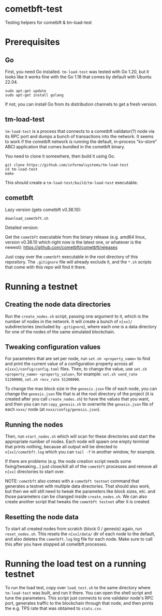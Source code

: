# cometbft-test
Testing helpers for cometbft &amp; tm-load-test

# Prerequisites

## Go

First, you need Go installed. `tm-load-test` was tested with Go 1.20, but it looks like it works fine with the Go 1.18 that comes by default with Ubuntu 22.04.

```
sudo apt-get update
sudo apt-get install golang
```

If not, you can install Go from its distribution channels to get a fresh version.

## tm-load-test

`tm-load-test` is a process that connects to a cometbft validator(?) node via its RPC port and dumps a bunch of transactions into the network. It seems to work if the cometbft network is running the default, in-process "kv-store" ABCI application that comes bundled in the cometbft binary.

You need to clone it somewhere, then build it using Go.

```
git clone https://github.com/informalsystems/tm-load-test
cd tm-load-test
make
```

This should create a `tm-load-test/build/tm-load-test` executable.

## cometbft

Lazy version (gets cometbft v0.38.10):

```
download_cometbft.sh
```

Detailed version:

Get the `cometbft` executable from the binary release (e.g. amd64 linux, version v0.38.10 which right now is the latest one, or whatever is the newest): https://github.com/cometbft/cometbft/releases

Just copy over the `cometbft` executable in the root directory of this repository. The `.gitignore` file will already exclude it, and the `*.sh` scripts that come with this repo will find it there.

# Running a testnet

## Creating the node data directories

Run the `create_nodes.sh` script, passing one argument to it, which is the number of nodes in the network. It will create a bunch of `n[xx]/` subdirectories (excluded by `.gitignore`), where each one is a data directory for one of the nodes of the same simulated blockchain.

## Tweaking configuration values

For parameters that are set per node, run `set.sh <property_name>` to find and print the current value of a configuration property across all `n[xxx]/config/config.toml` files. Then, to change the value, use `set.sh <property_name> <property_value>`, for example: `set.sh send_rate 51200000`, `set.sh recv_rate 51200000`.

To change the max block size in the `genesis.json` file of each node, you can change the `genesis.json` file that is at the root directory of the project (it is created after you call `create_nodes.sh`) to have the values that you want, and then you can run `copy_genesis.sh` to overwrite the `genesis.json` file of each `nxxx/` node (at `nxxx/config/genesis.json`).

## Running the nodes

Then, run `start_nodes.sh` which will scan for these directories and start the appropriate number of nodes. Each node will spawn one empty terminal that prints nothing, because all output will be directed to `n[xx]/cometbft.log` which you can `tail -f` in another window, for example.

If there are problems (e.g. the node creation script needs some fixing/tweaking...) just close/kill all of the `cometbft` processes and remove all `n[xx]` directories to start over.

NOTE: `cometbft` also comes with a `cometbft testnet` command that generates a testnet with multiple data directories. That should also work, but then we will still need to tweak the parameters like block sizes, etc. and those parameters can be changed inside `create_nodes.sh`. We can also create another script that tweaks the `cometbft testnet` after it is created.

## Resetting the node data

To start all created nodes from scratch (block 0 / genesis) again, run `reset_nodes.sh`. This resets the `n[xx]/data/` dir of each node to the default, and also deletes the `cometbft.log` log file for each node. Make sure to call this after you have stopped all cometbft processes.

# Running the load test on a running testnet

To run the load test, copy over `load_test.sh` to the same directory where `tm-load-test` was built, and run it there. You can open the shell script and tune the parameters. This script just connects to one validator node's RPC port, generates traffic to the blockchain through that node, and then prints the e.g. TPS rate that was obtained to `stats.csv`.


